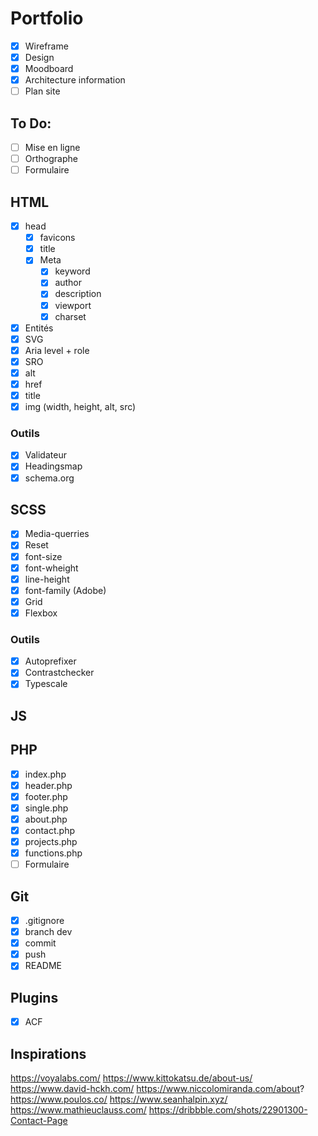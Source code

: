 # Portfolio

- [x] Wireframe
- [x] Design
- [x] Moodboard
- [x] Architecture information
- [ ] Plan site

## To Do:

- [ ] Mise en ligne
- [ ] Orthographe
- [ ] Formulaire

## HTML

- [x] head
    - [x] favicons
    - [x] title
    - [x] Meta
        - [x] keyword
        - [x] author
        - [x] description
        - [x] viewport
        - [x] charset
- [x] Entités
- [x] SVG
- [x] Aria level + role
- [x] SRO
- [x] alt
- [x] href
- [x] title
- [x] img (width, height, alt, src)

### Outils

- [x] Validateur
- [x] Headingsmap
- [x] schema.org

## SCSS

- [x] Media-querries
- [x] Reset
- [x] font-size
- [x] font-wheight
- [x] line-height
- [x] font-family (Adobe)
- [x] Grid
- [x] Flexbox

### Outils

- [x] Autoprefixer
- [x] Contrastchecker
- [x] Typescale

## JS

## PHP

- [x] index.php
- [x] header.php
- [x] footer.php
- [x] single.php
- [x] about.php
- [x] contact.php
- [x] projects.php
- [x] functions.php
- [ ] Formulaire

## Git

- [x] .gitignore
- [x] branch dev
- [x] commit
- [x] push
- [x] README

## Plugins

- [x] ACF

## Inspirations

https://voyalabs.com/
https://www.kittokatsu.de/about-us/
https://www.david-hckh.com/
https://www.niccolomiranda.com/about?
https://www.poulos.co/
https://www.seanhalpin.xyz/
https://www.mathieuclauss.com/
https://dribbble.com/shots/22901300-Contact-Page